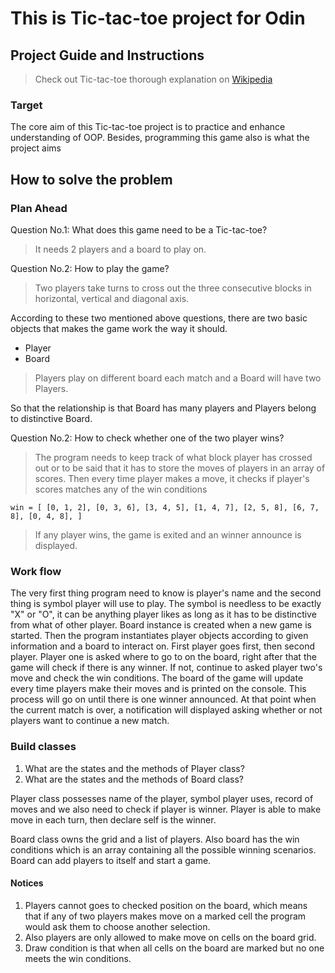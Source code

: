 # This is Tic-tac-toe project for Odin

## Project Guide and Instructions

> Check out Tic-tac-toe thorough explanation on [Wikipedia](https://en.wikipedia.org/wiki/Tic-tac-toe)

### Target

The core aim of this Tic-tac-toe project is to practice and enhance understanding of OOP. Besides, programming this game also is what the project aims

## How to solve the problem

### Plan Ahead

Question No.1: What does this game need to be a Tic-tac-toe?

> It needs 2 players and a board to play on.

Question No.2: How to play the game?

> Two players take turns to cross out the three consecutive blocks in horizontal, vertical and diagonal axis.

According to these two mentioned above questions, there are two basic objects that makes the game work the way it should.

* Player
* Board

> Players play on different board each match and a Board will have two Players.

So that the relationship is that Board has many players and Players belong to distinctive Board.

Question No.2: How to check whether one of the two player wins?

> The program needs to keep track of what block player has crossed out or to be said that it has to store the moves of players in an array of scores. Then every time player makes a move, it checks if player's scores matches any of the win conditions

`win = [
      [0, 1, 2],
      [0, 3, 6],
      [3, 4, 5],
      [1, 4, 7],
      [2, 5, 8],
      [6, 7, 8],
      [0, 4, 8],
]`

> If any player wins, the game is exited and an winner announce is displayed.

### Work flow

The very first thing program need to know is player's name and the second thing is symbol player will use to play.
The symbol is needless to be exactly "X" or "O", it can be anything player likes as long as it has to be distinctive from what of other player.
Board instance is created when a new game is started.
Then the program instantiates player objects according to given information and a board to interact on.
First player goes first, then second player. Player one is asked where to go to on the board, right after that the game will check if there is any winner. If not, continue to asked player two's move and check the win conditions.
The board of the game will update every time players make their moves and is printed on the console.
This process will go on until there is one winner announced.
At that point when the current match is over, a notification will displayed asking whether or not players want to continue a new match.

### Build classes

1. What are the states and the methods of Player class?
2. What are the states and the methods of Board class?

Player class possesses name of the player, symbol player uses, record of moves and we also need to check if player is winner. Player is able to make move in each turn, then declare self is the winner.

Board class owns the grid and a list of players. Also board has the win conditions which is an array containing all the possible winning scenarios. Board can add players to itself and start a game.

#### Notices

1. Players cannot goes to checked position on the board, which means that if any of two players makes move on a marked cell the program would ask them to choose another selection.
2. Also players are only allowed to make move on cells on the board grid.
3. Draw condition is that when all cells on the board are marked but no one meets the win conditions.
